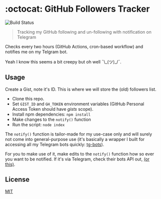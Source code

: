 # :octocat: GitHub Followers Tracker

![Build Status](https://github.com/plibither8/gh-followers-tracker/workflows/GitHub%20Followers%20Tracker/badge.svg)

> Tracking my GitHub following and un-following with notification on Telegram

Checks every two hours (GitHub Actions, cron-based workflow) and notifies me on my Telgram bot.

Yeah I know this seems a bit creepy but oh well ¯\\\_(ツ)\_/¯.

## Usage

Create a Gist, note it's ID. This is where we will store the (old) followers list.

* Clone this repo.
* Set `GIST_ID` and `GH_TOKEN` environment variables (GitHub Personal Access Token should have _gists_ scope).
* Install npm dependencies: `npm install`
* Make changes to the `notify()` function
* Run the script: `node index`

The `notify()` function is tailor-made for my use-case only and will surely not come into general-purpose use (it's basically a wrapper I built for accessing all my Telegram bots quickly: [tg-bots](https://github.com/plibither8/tg-bots)).

For you to make use of it, make edits to the `notify()` function how so ever you want to be notified. If it's via Telegram, check their bots API out, [(or this)](https://github.com/plibither8/tg-bots/blob/master/index.js#L27).

## License

[MIT](LICENSE)
